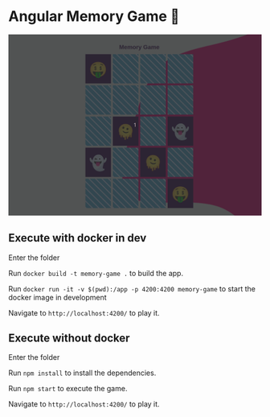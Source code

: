 # Angular Memory Game 🧠

![til](https://raw.githubusercontent.com/nasserso/angular-memory-game/main/src/assets/images/memory.gif)

## Execute with docker in dev

Enter the folder

Run `docker build -t memory-game .` to build the app.

Run `docker run -it -v $(pwd):/app -p 4200:4200 memory-game` to start the docker image in development

Navigate to `http://localhost:4200/` to play it.

## Execute without docker

Enter the folder

Run `npm install` to install the dependencies.

Run `npm start` to execute the game.

Navigate to `http://localhost:4200/` to play it.
